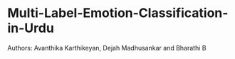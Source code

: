 # Multi-Label-Emotion-Classification-in-Urdu
Authors:  Avanthika Karthikeyan, Dejah Madhusankar and Bharathi B
